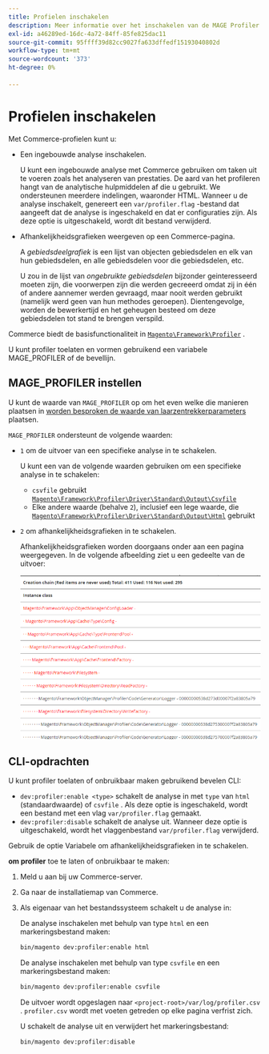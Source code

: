 ```yaml
---
title: Profielen inschakelen
description: Meer informatie over het inschakelen van de MAGE Profiler om met uw analysehulpmiddelen te gebruiken.
exl-id: a46289ed-16dc-4a72-84ff-85fe825dac11
source-git-commit: 95ffff39d82cc9027fa633dffedf15193040802d
workflow-type: tm+mt
source-wordcount: '373'
ht-degree: 0%

---
```


# Profielen inschakelen

Met Commerce-profielen kunt u:

- Een ingebouwde analyse inschakelen.

  U kunt een ingebouwde analyse met Commerce gebruiken om taken uit te voeren zoals het analyseren van prestaties. De aard van het profileren hangt van de analytische hulpmiddelen af die u gebruikt. We ondersteunen meerdere indelingen, waaronder HTML. Wanneer u de analyse inschakelt, genereert een `var/profiler.flag` -bestand dat aangeeft dat de analyse is ingeschakeld en dat er configuraties zijn. Als deze optie is uitgeschakeld, wordt dit bestand verwijderd.

- Afhankelijkheidsgrafieken weergeven op een Commerce-pagina.

  A _gebiedsdeelgrafiek_ is een lijst van objecten gebiedsdelen en elk van hun gebiedsdelen, en alle gebiedsdelen voor die gebiedsdelen, etc.

  U zou in de lijst van _ongebruikte gebiedsdelen_ bijzonder geinteresseerd moeten zijn, die voorwerpen zijn die werden gecreeerd omdat zij in één of andere aannemer werden gevraagd, maar nooit werden gebruikt (namelijk werd geen van hun methodes geroepen). Dientengevolge, worden de bewerkertijd en het geheugen besteed om deze gebiedsdelen tot stand te brengen verspild.

Commerce biedt de basisfunctionaliteit in [`Magento\Framework\Profiler`][profiler] .

U kunt profiler toelaten en vormen gebruikend een variabele MAGE_PROFILER of de bevellijn.

## MAGE_PROFILER instellen

U kunt de waarde van `MAGE_PROFILER` op om het even welke die manieren plaatsen in [ worden besproken de waarde van laarzentrekkerparameters ](../bootstrap/set-parameters.md) plaatsen.

`MAGE_PROFILER` ondersteunt de volgende waarden:

- `1` om de uitvoer van een specifieke analyse in te schakelen.

  U kunt een van de volgende waarden gebruiken om een specifieke analyse in te schakelen:

   - `csvfile` gebruikt [`Magento\Framework\Profiler\Driver\Standard\Output\Csvfile`][csvfile]
   - Elke andere waarde (behalve `2`), inclusief een lege waarde, die [`Magento\Framework\Profiler\Driver\Standard\Output\Html`][html] gebruikt

- `2` om afhankelijkheidsgrafieken in te schakelen.

  Afhankelijkheidsgrafieken worden doorgaans onder aan een pagina weergegeven. In de volgende afbeelding ziet u een gedeelte van de uitvoer:

  ![ grafieken van de Afhankelijkheid ](../../assets/configuration/depend-graphs.png)

## CLI-opdrachten

U kunt profiler toelaten of onbruikbaar maken gebruikend bevelen CLI:

- `dev:profiler:enable <type>` schakelt de analyse in met `type` van `html` (standaardwaarde) of `csvfile` . Als deze optie is ingeschakeld, wordt een bestand met een vlag `var/profiler.flag` gemaakt.
- `dev:profiler:disable` schakelt de analyse uit. Wanneer deze optie is uitgeschakeld, wordt het vlaggenbestand `var/profiler.flag` verwijderd.

Gebruik de optie Variabele om afhankelijkheidsgrafieken in te schakelen.

**om profiler** toe te laten of onbruikbaar te maken:

1. Meld u aan bij uw Commerce-server.
1. Ga naar de installatiemap van Commerce.
1. Als eigenaar van het bestandssysteem schakelt u de analyse in:

   De analyse inschakelen met behulp van type `html` en een markeringsbestand maken:

   ```bash
   bin/magento dev:profiler:enable html
   ```

   De analyse inschakelen met behulp van type `csvfile` en een markeringsbestand maken:

   ```bash
   bin/magento dev:profiler:enable csvfile
   ```

   De uitvoer wordt opgeslagen naar `<project-root>/var/log/profiler.csv` . `profiler.csv` wordt met voeten getreden op elke pagina verfrist zich.

   U schakelt de analyse uit en verwijdert het markeringsbestand:

   ```bash
   bin/magento dev:profiler:disable
   ```

<!-- link definitions -->

[csvfile]: https://github.com/magento/magento2/blob/2.4/lib/internal/Magento/Framework/Profiler/Driver/Standard/Output/Csvfile.php
[html]: https://github.com/magento/magento2/blob/2.4/lib/internal/Magento/Framework/Profiler/Driver/Standard/Output/Html.php
[profiler]: https://github.com/magento/magento2/blob/2.4/lib/internal/Magento/Framework/Profiler.php
